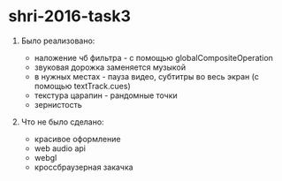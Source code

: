 # shri-2016-task3

1. Было реализовано:
    * наложение чб фильтра - с помощью globalCompositeOperation
    * звуковая дорожка заменяется музыкой
    * в нужных местах - пауза видео, субтитры во весь экран (с помощью textTrack.cues)
    * текстура царапин - рандомные точки
    * зернистость
  
2. Что не было сделано:
    * красивое оформление
    * web audio api
    * webgl
    * кроссбраузерная закачка
